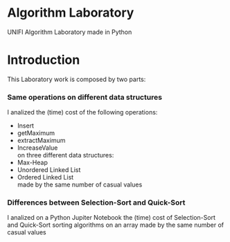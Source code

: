 # Algorithm Laboratory
 UNIFI Algorithm Laboratory made in Python
# Introduction
 This Laboratory work is composed by two parts:
 ### Same operations on different data structures
 I analized the (time) cost of the following operations:
  - Insert
  - getMaximum
  - extractMaximum
  - IncreaseValue<br>
 on three different data structures:
  - Max-Heap
  - Unordered Linked List
  - Ordered Linked List<br>
 made by the same number of casual values
 
### Differences between Selection-Sort and Quick-Sort
I analized on a Python Jupiter Notebook the (time) cost of Selection-Sort and Quick-Sort sorting algorithms on an array made by the same number of casual values
